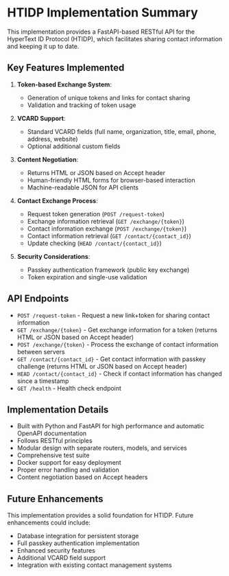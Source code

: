 # HTIDP Implementation Summary

This implementation provides a FastAPI-based RESTful API for the HyperText ID Protocol (HTIDP), which facilitates sharing contact information and keeping it up to date.

## Key Features Implemented

1. **Token-based Exchange System**:
   - Generation of unique tokens and links for contact sharing
   - Validation and tracking of token usage

2. **VCARD Support**:
   - Standard VCARD fields (full name, organization, title, email, phone, address, website)
   - Optional additional custom fields

3. **Content Negotiation**:
   - Returns HTML or JSON based on Accept header
   - Human-friendly HTML forms for browser-based interaction
   - Machine-readable JSON for API clients

4. **Contact Exchange Process**:
   - Request token generation (`POST /request-token`)
   - Exchange information retrieval (`GET /exchange/{token}`)
   - Contact information exchange (`POST /exchange/{token}`)
   - Contact information retrieval (`GET /contact/{contact_id}`)
   - Update checking (`HEAD /contact/{contact_id}`)

5. **Security Considerations**:
   - Passkey authentication framework (public key exchange)
   - Token expiration and single-use validation

## API Endpoints

- `POST /request-token` - Request a new link+token for sharing contact information
- `GET /exchange/{token}` - Get exchange information for a token (returns HTML or JSON based on Accept header)
- `POST /exchange/{token}` - Process the exchange of contact information between servers
- `GET /contact/{contact_id}` - Get contact information with passkey challenge (returns HTML or JSON based on Accept header)
- `HEAD /contact/{contact_id}` - Check if contact information has changed since a timestamp
- `GET /health` - Health check endpoint

## Implementation Details

- Built with Python and FastAPI for high performance and automatic OpenAPI documentation
- Follows RESTful principles
- Modular design with separate routers, models, and services
- Comprehensive test suite
- Docker support for easy deployment
- Proper error handling and validation
- Content negotiation based on Accept headers

## Future Enhancements

This implementation provides a solid foundation for HTIDP. Future enhancements could include:
- Database integration for persistent storage
- Full passkey authentication implementation
- Enhanced security features
- Additional VCARD field support
- Integration with existing contact management systems